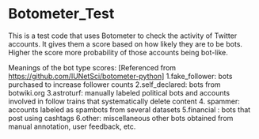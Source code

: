 # Botometer_Test

This is a test code that uses Botometer to check the activity of Twitter accounts. 
It gives them a score based on how likely they are to be bots. Higher the score more probability of those accounts being bot-like. 


Meanings of the bot type scores: [Referenced from https://github.com/IUNetSci/botometer-python] 
  1.fake_follower: bots purchased to increase follower counts
  2.self_declared: bots from botwiki.org
  3.astroturf: manually labeled political bots and accounts involved in follow trains that systematically delete content
  4. spammer: accounts labeled as spambots from several datasets
  5.financial : bots that post using cashtags
  6.other: miscellaneous other bots obtained from manual annotation, user feedback, etc.
